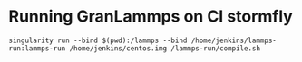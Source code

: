 # Running GranLammps on CI stormfly

```
singularity run --bind $(pwd):/lammps --bind /home/jenkins/lammps-run:lammps-run /home/jenkins/centos.img /lammps-run/compile.sh
```
